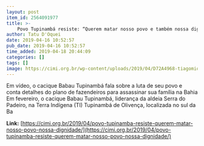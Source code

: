 ```yaml
---
layout: post
item_id: 2564091977
title: >-
    Povo Tupinambá resiste: “Querem matar nosso povo e também nossa dignidade”
author: Tatu D'Oquei
date: 2019-04-16 10:52:57
pub_date: 2019-04-16 10:52:57
time_added: 2019-04-18 20:44:09
categories: []
tags: []
image: https://cimi.org.br/wp-content/uploads/2019/04/D72A4968-tiagomiotto-cimi.jpg
---
```


Em vídeo, o cacique Babau Tupinambá fala sobre a luta de seu povo e conta detalhes do plano de fazendeiros para assassinar sua família na Bahia Em fevereiro, o cacique Babau Tupinambá, liderança da aldeia Serra do Padeiro, na Terra Indígena (TI) Tupinambá de Olivença, localizada no sul da Ba

**Link:** [https://cimi.org.br/2019/04/povo-tupinamba-resiste-querem-matar-nosso-povo-nossa-dignidade/](https://cimi.org.br/2019/04/povo-tupinamba-resiste-querem-matar-nosso-povo-nossa-dignidade/)

